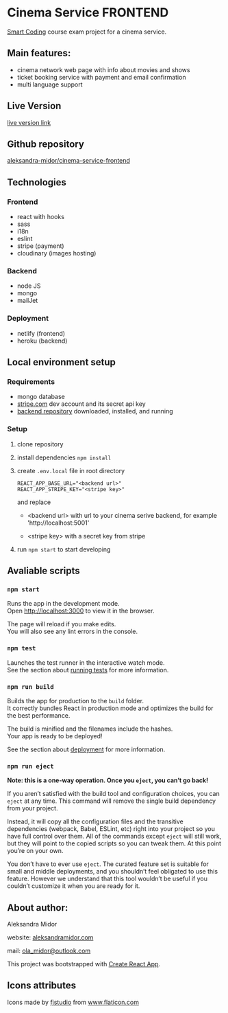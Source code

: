 # Cinema Service FRONTEND

[Smart Coding](http://www.smartcoding.se/) course exam project for a cinema service.

## Main features:

- cinema network web page with info about movies and shows
- ticket booking service with payment and email confirmation
- multi language support

## Live Version

[live version link](/)

## Github repository

[aleksandra-midor/cinema-service-frontend](https://github.com/aleksandra-midor/cinema-service-frontend)

## Technologies

### Frontend

- react with hooks
- sass
- i18n
- eslint
- stripe (payment)
- cloudinary (images hosting)

### Backend

- node JS
- mongo
- mailJet

### Deployment

- netlify (frontend)
- heroku (backend)

## Local environment setup

### Requirements

- mongo database
- [stripe.com](https://stripe.com/en-se) dev account and its secret api key 
- [backend repository](https://github.com/aleksandra-midor/cinema-service-backend) downloaded, installed, and running

### Setup

1. clone repository
2. install dependencies ```npm install```
3. create `.env.local` file in root directory 
    ```
    REACT_APP_BASE_URL="<backend url>"
    REACT_APP_STRIPE_KEY="<stripe key>"
    ```
    and replace 

    - \<backend url> with url to your cinema serive backend, for example 'http://localhost:5001'

    - \<stripe key> with a secret key from stripe

4. run `npm start` to start developing

## Avaliable scripts

### `npm start`

Runs the app in the development mode.\
Open [http://localhost:3000](http://localhost:3000) to view it in the browser.

The page will reload if you make edits.\
You will also see any lint errors in the console.

### `npm test`

Launches the test runner in the interactive watch mode.\
See the section about [running tests](https://facebook.github.io/create-react-app/docs/running-tests) for more information.

### `npm run build`

Builds the app for production to the `build` folder.\
It correctly bundles React in production mode and optimizes the build for the best performance.

The build is minified and the filenames include the hashes.\
Your app is ready to be deployed!

See the section about [deployment](https://facebook.github.io/create-react-app/docs/deployment) for more information.

### `npm run eject`

**Note: this is a one-way operation. Once you `eject`, you can’t go back!**

If you aren’t satisfied with the build tool and configuration choices, you can `eject` at any time. This command will remove the single build dependency from your project.

Instead, it will copy all the configuration files and the transitive dependencies (webpack, Babel, ESLint, etc) right into your project so you have full control over them. All of the commands except `eject` will still work, but they will point to the copied scripts so you can tweak them. At this point you’re on your own.

You don’t have to ever use `eject`. The curated feature set is suitable for small and middle deployments, and you shouldn’t feel obligated to use this feature. However we understand that this tool wouldn’t be useful if you couldn’t customize it when you are ready for it.


## About author:

Aleksandra Midor

website: [aleksandramidor.com](http://aleksandramidor.com/)

mail: [ola_midor@outlook.com](mailto:ola_midor@outlook.com)


This project was bootstrapped with [Create React App](https://github.com/facebook/create-react-app).



## Icons attributes

Icons made by <a href="https://www.flaticon.com/authors/fjstudio" title="fjstudio">fjstudio</a> from <a href="https://www.flaticon.com/" title="Flaticon"> www.flaticon.com</a>

